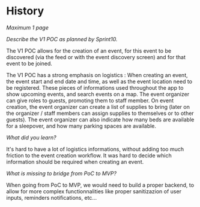 # History

*Maximum 1 page*

*Describe the V1 POC as planned by Sprint10.*

The V1 POC allows for the creation of an event, for this event to be discovered (via the feed or with the event discovery screen) and for that event to be joined.

The V1 POC has a strong emphasis on logistics : 
When creating an event, the event start and end date and time, as well as the event location need to be registered. These pieces of informations used throughout the app to show upcoming events, and search events on a map.
The event organizer can give roles to guests, promoting them to staff member. On event creation, the event organizer can create a list of supplies to bring (later on the organizer / staff members can assign supplies to themselves or to other guests). The event organizer can also indicate how many beds are available for a sleepover, and how many parking spaces are available.

*What did you learn?*

It's hard to have a lot of logistics informations, without adding too much friction to the event creation workflow. It was hard to decide which information should be required when creating an event.

*What is missing to bridge from PoC to MVP?*

When going from PoC to MVP, we would need to build a proper backend, to allow for more complex functionnalities like proper sanitizazion of user inputs, reminders notifications, etc...
